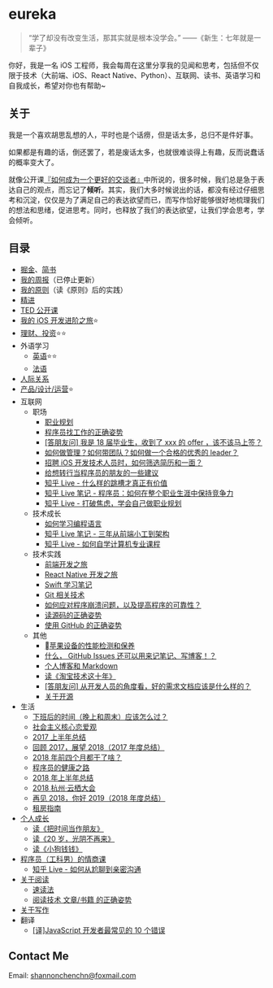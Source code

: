 
# eureka

> “学了却没有改变生活，那其实就是根本没学会。” ​​​ ——《新生：七年就是一辈子》


你好，我是一名 iOS 工程师，我会每周在这里分享我的见闻和思考，包括但不仅限于技术（大前端、iOS、React Native、Python）、互联网、读书、英语学习和自我成长，希望对你也有帮助~


## 关于
我是一个喜欢胡思乱想的人，平时也是个话痨，但是话太多，总归不是件好事。

如果都是有趣的话，倒还罢了，若是废话太多，也就很难谈得上有趣，反而说蠢话的概率变大了。

就像公开课[『如何成为一个更好的交谈者』](http://open.163.com/movie/2016/3/F/E/MBFLN6BJF_MBFLNJGFE.html)中所说的，很多时候，我们总是急于表达自己的观点，而忘记了**倾听**。其实，我们大多时候说出的话，都没有经过仔细思考和沉淀，仅仅是为了满足自己的表达欲望而已，而写作恰好能够很好地梳理我们的想法和思绪，促进思考。同时，也释放了我们的表达欲望，让我们学会思考，学会倾听。


## 目录
- [掘金](https://juejin.im/user/5788b6eb79bc44005fc91d32/posts)、[简书](http://www.jianshu.com/u/4ef5e287fc91)
- [我的周报](https://github.com/ShannonChenCHN/iOSDevLevelingUp/issues/120)（已停止更新）
- [我的原则](https://github.com/ShannonChenCHN/eureka/issues/101)（读《原则》后的实践）
- [精进](https://github.com/ShannonChenCHN/eureka/issues/12)
- [TED 公开课](https://github.com/ShannonChenCHN/eureka/issues/43)
- [我的 iOS 开发进阶之旅](https://github.com/ShannonChenCHN/iOSLevelingUp)⭐️
- [理财、投资](https://github.com/ShannonChenCHN/Money)⭐️⭐️
- 外语学习
  - [英语](https://github.com/ShannonChenCHN/ESL)⭐️⭐️
  - [法语](https://github.com/ShannonChenCHN/French)
- [人际关系](https://github.com/ShannonChenCHN/Relationship)
- [产品/设计/运营](https://github.com/ShannonChenCHN/eureka/issues/104)⭐️
- 互联网
  - 职场
    - [职业规划](https://github.com/ShannonChenCHN/eureka/issues/85)
    - [程序员找工作的正确姿势](https://github.com/ShannonChenCHN/eureka/issues/16)
    - [[答朋友问] 我是 18 届毕业生，收到了 xxx 的 offer ，该不该马上签？](https://github.com/ShannonChenCHN/eureka/issues/73)
    - [如何做管理？如何带团队？如何做一个合格的优秀的 leader？](https://github.com/ShannonChenCHN/eureka/issues/40)
    - [招聘 iOS 开发技术人员时，如何筛选简历和一面？](https://github.com/ShannonChenCHN/eureka/issues/59)
    - [给想转行当程序员的朋友的一些建议](https://github.com/ShannonChenCHN/eureka/issues/44)
    - [知乎 Live - 什么样的跳槽才真正有价值](https://github.com/ShannonChenCHN/eureka/blob/master/posts/%E7%9F%A5%E4%B9%8E%20Live%20-%20%E4%BB%80%E4%B9%88%E6%A0%B7%E7%9A%84%E8%B7%B3%E6%A7%BD%E6%89%8D%E7%9C%9F%E6%AD%A3%E6%9C%89%E4%BB%B7%E5%80%BC.md)
    - [知乎 Live 笔记 - 程序员：如何在整个职业生涯中保持竞争力](https://github.com/ShannonChenCHN/eureka/blob/master/posts/知乎%20Live%20-%20程序员：如何在整个职业生涯中保持竞争力.md)
    - [知乎 Live - 打破焦虑，学会自己做职业规划](https://github.com/ShannonChenCHN/eureka/blob/master/posts/知乎%20Live%20-%20打破焦虑，学会自己做职业规划.md)
  - 技术成长
    - [如何学习编程语言](https://github.com/ShannonChenCHN/eureka/blob/master/posts/how-to-learn-prog-lang.md)
    - [知乎 Live 笔记 - 三年从前端小工到架构](https://github.com/ShannonChenCHN/eureka/issues/9)
    - [知乎 Live - 如何自学计算机专业课程](https://github.com/ShannonChenCHN/eureka/blob/master/posts/%E7%9F%A5%E4%B9%8E%20Live%20-%20%E5%A6%82%E4%BD%95%E8%87%AA%E5%AD%A6%E8%AE%A1%E7%AE%97%E6%9C%BA%E4%B8%93%E4%B8%9A%E8%AF%BE%E7%A8%8B.md)
  - 技术实践
    - [前端开发之旅](https://github.com/ShannonChenCHN/AFrontEndWebDevTour)
    - [React Native 开发之旅](https://github.com/ShannonChenCHN/AFrontEndWebDevTour/blob/master/React-Native/README.md)
    - [Swift 学习笔记](https://github.com/ShannonChenCHN/ASwiftTour)
    - [Git 相关技术](https://github.com/ShannonChenCHN/eureka/issues/4)
    - [如何应对程序崩溃问题，以及提高程序的可靠性？](https://github.com/ShannonChenCHN/eureka/issues/88)
    - [读源码的正确姿势](https://github.com/ShannonChenCHN/eureka/issues/10)
    - [使用 GitHub 的正确姿势](https://github.com/ShannonChenCHN/eureka/issues/4)
  - 其他
    - [苹果设备的性能检测和保养](https://github.com/ShannonChenCHN/eureka/issues/106)
    - [什么， GitHub Issues 还可以用来记笔记、写博客！？](https://github.com/ShannonChenCHN/eureka/issues/60)
    - [个人博客和 Markdown](https://github.com/ShannonChenCHN/eureka/issues/87)
    - [读《淘宝技术这十年》](https://github.com/ShannonChenCHN/eureka/issues/79)
    - [[答朋友问] 从开发人员的角度看，好的需求文档应该是什么样的？](https://github.com/ShannonChenCHN/eureka/issues/75)
    - [关于开源](https://github.com/ShannonChenCHN/eureka/issues/69)
- 生活
  - [下班后的时间（晚上和周末）应该怎么过？](https://github.com/ShannonChenCHN/eureka/issues/90)
  - [社会主义核心恋爱观](https://github.com/ShannonChenCHN/eureka/issues/6)
  - [2017 上半年总结](https://github.com/ShannonChenCHN/eureka/issues/56)
  - [回顾 2017，展望 2018（2017 年度总结） ](https://github.com/ShannonChenCHN/eureka/issues/84)
  - [2018 年前四个月都干了啥？](https://github.com/ShannonChenCHN/eureka/issues/89)
  - [程序员的健康之路 ](https://github.com/ShannonChenCHN/eureka/issues/22)
  - [2018 年上半年总结](https://github.com/ShannonChenCHN/eureka/issues/95)
  - [2018 杭州·云栖大会](https://github.com/ShannonChenCHN/eureka/issues/86#issuecomment-426145886)
  - [再见 2018，你好 2019（2018 年度总结）](https://github.com/ShannonChenCHN/eureka/issues/99)
  - [租房指南](https://github.com/ShannonChenCHN/eureka/issues/96)
- [个人成长](https://github.com/ShannonChenCHN/eureka/issues/12)
  - [读《把时间当作朋友》](https://github.com/ShannonChenCHN/eureka/blob/master/posts/%E8%AF%BB%E3%80%8A%E6%8A%8A%E6%97%B6%E9%97%B4%E5%BD%93%E4%BD%9C%E6%9C%8B%E5%8F%8B%E3%80%8B.md)
  - [读《20 岁，光阴不再来》](https://github.com/ShannonChenCHN/eureka/blob/master/posts/%E8%AF%BB%E3%80%8A20%E5%B2%81%EF%BC%8C%E5%85%89%E9%98%B4%E4%B8%8D%E5%86%8D%E6%9D%A5%E3%80%8B.md)
  - [读《小狗钱钱》](https://github.com/ShannonChenCHN/eureka/blob/master/posts/%E8%AF%BB%E3%80%8A%E5%B0%8F%E7%8B%97%E9%92%B1%E9%92%B1%E3%80%8B.md)
- [程序员（工科男）的情商课](https://github.com/ShannonChenCHN/eureka/issues/71)
  - [知乎 Live - 如何从尬聊到亲密沟通](https://github.com/ShannonChenCHN/eureka/blob/master/posts/%E7%9F%A5%E4%B9%8E%20Live%20-%20%E5%A6%82%E4%BD%95%E4%BB%8E%E5%B0%AC%E8%81%8A%E5%88%B0%E4%BA%B2%E5%AF%86%E6%B2%9F%E9%80%9A.md)
- [关于阅读](https://github.com/ShannonChenCHN/eureka/issues/19)
  - [速读法](https://github.com/ShannonChenCHN/eureka/issues/19#issuecomment-427539768)
  - [阅读技术 文章/书籍 的正确姿势](https://github.com/ShannonChenCHN/eureka/issues/11)
- [关于写作](https://github.com/ShannonChenCHN/eureka/issues/13)
- 翻译
  - [\[译\]JavaScript 开发者最常见的 10 个错误](https://github.com/ShannonChenCHN/eureka/issues/54)


## Contact Me

Email: shannonchenchn@foxmail.com

